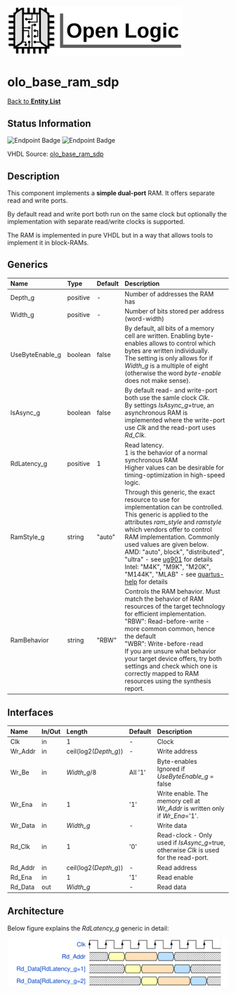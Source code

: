 <img src="../Logo.png" alt="Logo" width="400">

# olo_base_ram_sdp

[Back to **Entity List**](../EntityList.md)

## Status Information

![Endpoint Badge](https://img.shields.io/endpoint?url=https://storage.googleapis.com/open-logic-badges/coverage/olo_base_ram_sdp.json?cacheSeconds=0) ![Endpoint Badge](https://img.shields.io/endpoint?url=https://storage.googleapis.com/open-logic-badges/issues/olo_base_ram_sdp.json?cacheSeconds=0)

VHDL Source: [olo_base_ram_sdp](../../src/base/vhdl/olo_base_ram_sdp.vhd)

## Description

This component implements a **simple dual-port** RAM. It offers separate read and write ports.

By default read and write port both run on the same clock but optionally the implementation with separate read/write clocks is supported.

The RAM is implemented in pure VHDL but in a way that allows tools to implement it in block-RAMs.

## Generics

| Name            | Type     | Default | Description                                                  |
| :-------------- | :------- | ------- | :----------------------------------------------------------- |
| Depth_g         | positive | -       | Number of addresses the RAM has                              |
| Width_g         | positive | -       | Number of bits stored per address (word-width)               |
| UseByteEnable_g | boolean  | false   | By default, all bits of a memory cell are written. Enabling byte-enables allows to control which bytes are written individually. <br>The setting is only allows for if *Width_g* is a multiple of eight (otherwise the word *byte-enable* does not make sense). |
| IsAsync_g       | boolean  | false   | By default read- and write-port both use the samle clock *Clk*. <br>By settings *IsAsync_g*=true, an asynchronous RAM is implemented where the write-port use *Clk* and the read-port uses *Rd_Clk*. |
| RdLatency_g     | positive | 1       | Read latency. <br>1 is the behavior of a normal synchronous RAM<br>Higher values can be desirable for timing-optimization in high-speed logic. |
| RamStyle_g      | string   | "auto"  | Through this generic, the exact resource to use for implementation can be controlled. This generic is applied to the attributes *ram_style* and *ramstyle* which vendors offer to control RAM implementation. Commonly used values are given below.<br>AMD: "auto", block", "distributed", "ultra" - see [ug901](https://docs.amd.com/r/en-US/ug901-vivado-synthesis/RAM_STYLE?tocId=EWhb59DDWEWsMr4arnAICw) for details<br>Intel: "M4K", "M9K", "M20K", "M144K", "MLAB" - see [quartus-help](https://www.intel.com/content/www/us/en/programmable/quartushelp/17.0/hdl/vhdl/vhdl_file_dir_ram.htm) for details |
| RamBehavior     | string   | "RBW"   | Controls the RAM behavior. Must match the behavior of RAM resources of the target technology for efficient implementation.<br>"RBW": Read-before-write - more common common, hence the default <br>"WBR": Write-before-read<br>If you are unsure what behavior your target device offers, try both settings and check which one is correctly mapped to RAM resources using the synthesis report. |

## Interfaces

| Name    | In/Out | Length                | Default | Description                                                  |
| :------ | :----- | :-------------------- | ------- | :----------------------------------------------------------- |
| Clk     | in     | 1                     | -       | Clock                                                        |
| Wr_Addr | in     | ceil(log2(*Depth_g*)) | -       | Write address                                                |
| Wr_Be   | in     | *Width_g*/8           | All '1' | Byte-enables<br>Ignored if *UseByteEnable_g* = false         |
| Wr_Ena  | in     | 1                     | '1'     | Write enable. The memory cell at *Wr_Addr* is written only if *Wr_Ena*='1'. |
| Wr_Data | in     | *Width_g*             | -       | Write data                                                   |
| Rd_Clk  | in     | 1                     | '0'     | Read-clock - Only used if *IsAsync_g*=true, otherwise *Clk* is used for the read-port. |
| Rd_Addr | in     | ceil(log2(*Depth_g*)) | -       | Read address                                                 |
| Rd_Ena  | in     | 1                     | '1'     | Read enable                                                  |
| Rd_Data | out    | *Width_g*             | -       | Read data                                                    |

## Architecture

Below figure explains the *RdLatency_g* generic in detail:

![RdLatency](./ram/RdLatency_SDP.svg)







